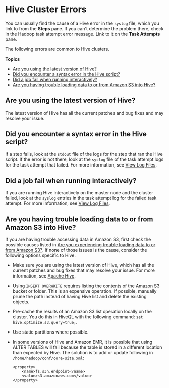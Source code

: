 # Hive Cluster Errors<a name="emr-troubleshoot-error-hive"></a>

 You can usually find the cause of a Hive error in the `syslog` file, which you link to from the **Steps** pane\. If you can't determine the problem there, check in the Hadoop task attempt error message\. Link to it on the **Task Attempts** pane\. 

The following errors are common to Hive clusters\.

**Topics**
+ [Are you using the latest version of Hive?](#emr-troubleshoot-error-hive-0)
+ [Did you encounter a syntax error in the Hive script?](#emr-troubleshoot-error-hive-1)
+ [Did a job fail when running interactively?](#emr-troubleshoot-error-hive-2)
+ [Are you having trouble loading data to or from Amazon S3 into Hive?](#emr-troubleshoot-error-hive-3)

## Are you using the latest version of Hive?<a name="emr-troubleshoot-error-hive-0"></a>

 The latest version of Hive has all the current patches and bug fixes and may resolve your issue\. 

## Did you encounter a syntax error in the Hive script?<a name="emr-troubleshoot-error-hive-1"></a>

 If a step fails, look at the `stdout` file of the logs for the step that ran the Hive script\. If the error is not there, look at the `syslog` file of the task attempt logs for the task attempt that failed\. For more information, see [View Log Files](emr-manage-view-web-log-files.md)\. 

## Did a job fail when running interactively?<a name="emr-troubleshoot-error-hive-2"></a>

 If you are running Hive interactively on the master node and the cluster failed, look at the `syslog` entries in the task attempt log for the failed task attempt\. For more information, see [View Log Files](emr-manage-view-web-log-files.md)\. 

## Are you having trouble loading data to or from Amazon S3 into Hive?<a name="emr-troubleshoot-error-hive-3"></a>

 If you are having trouble accessing data in Amazon S3, first check the possible causes listed in [Are you experiencing trouble loading data to or from Amazon S3?](emr-troubleshoot-errors-io.md#emr-troubleshoot-errors-io-1)\. If none of those issues is the cause, consider the following options specific to Hive\. 
+ Make sure you are using the latest version of Hive, which has all the current patches and bug fixes that may resolve your issue\. For more information, see [Apache Hive](http://docs.aws.amazon.com/emr/latest/ReleaseGuide/emr-hive.html)\.
+  Using `INSERT OVERWRITE` requires listing the contents of the Amazon S3 bucket or folder\. This is an expensive operation\. If possible, manually prune the path instead of having Hive list and delete the existing objects\. 
+  Pre\-cache the results of an Amazon S3 list operation locally on the cluster\. You do this in HiveQL with the following command: `set hive.optimize.s3.query=true;`\. 
+  Use static partitions where possible\. 
+ In some versions of Hive and Amazon EMR, it is possible that using ALTER TABLES will fail because the table is stored in a different location than expected by Hive\. The solution is to add or update following in `/home/hadoop/conf/core-site.xml`:

  ```
  <property>
      <name>fs.s3n.endpoint</name>
      <value>s3.amazonaws.com</value>
  </property>
  ```